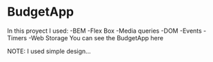 # BudgetApp

In this proyect I used:
-BEM
-Flex Box
-Media queries
-DOM
-Events
-Timers
-Web Storage
You can see the BudgetApp here 

NOTE: I used simple design...
